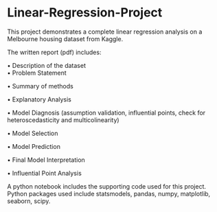# Linear-Regression-Project
This project demonstrates a complete linear regression analysis on a Melbourne housing dataset from Kaggle.

The written report (pdf) includes:

• Description of the dataset  
• Problem Statement

• Summary of methods

• Explanatory Analysis

• Model Diagnosis (assumption validation, influential points, check for heteroscedasticity and multicolinearity)

• Model Selection

• Model Prediction

• Final Model Interpretation

• Influential Point Analysis

A python notebook includes the supporting code used for this project. Python packages used include statsmodels, pandas, numpy, matplotlib, seaborn, scipy.
